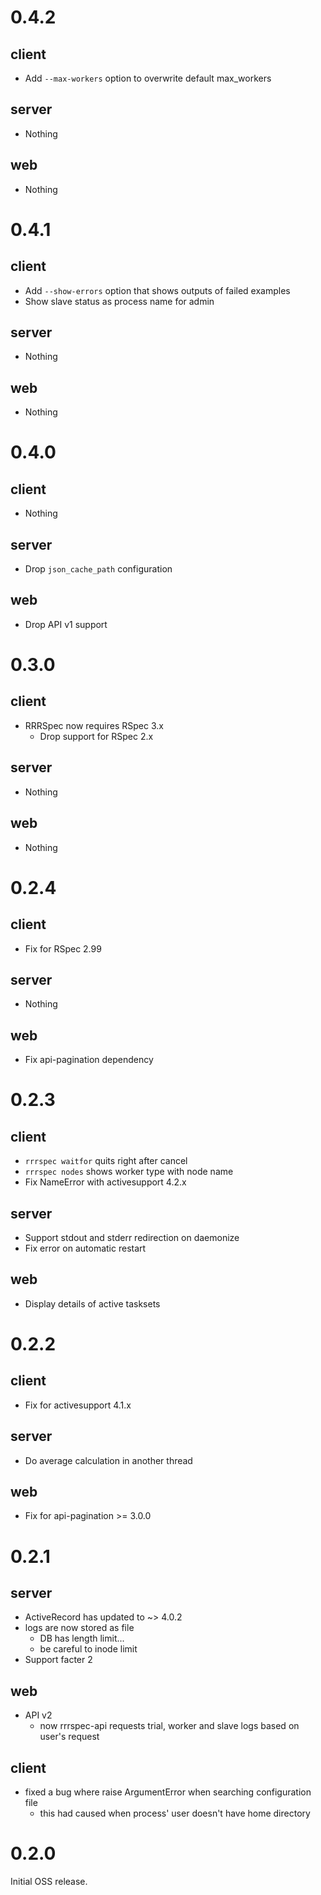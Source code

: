 # 0.4.2
## client
- Add `--max-workers` option to overwrite default max_workers

## server
- Nothing

## web
- Nothing

# 0.4.1
## client
- Add `--show-errors` option that shows outputs of failed examples
- Show slave status as process name for admin

## server
- Nothing

## web
- Nothing

# 0.4.0
## client
- Nothing

## server
- Drop `json_cache_path` configuration

## web
- Drop API v1 support

# 0.3.0
## client
- RRRSpec now requires RSpec 3.x
    - Drop support for RSpec 2.x

## server
- Nothing

## web
- Nothing

# 0.2.4
## client
- Fix for RSpec 2.99

## server
- Nothing

## web
- Fix api-pagination dependency

# 0.2.3
## client
- `rrrspec waitfor` quits right after cancel
- `rrrspec nodes` shows worker type with node name
- Fix NameError with activesupport 4.2.x

## server
- Support stdout and stderr redirection on daemonize
- Fix error on automatic restart

## web
- Display details of active tasksets

# 0.2.2
## client
- Fix for activesupport 4.1.x

## server
- Do average calculation in another thread

## web
- Fix for api-pagination >= 3.0.0

# 0.2.1
## server
- ActiveRecord has updated to ~> 4.0.2
- logs are now stored as file
  - DB has length limit...
  - be careful to inode limit
- Support facter 2

## web
- API v2
  - now rrrspec-api requests trial, worker and slave logs based on user's
    request

## client
- fixed a bug where raise ArgumentError when searching configuration file
  - this had caused when process' user doesn't have home directory

# 0.2.0
Initial OSS release.
